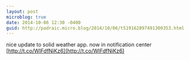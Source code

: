 ```yaml
---
layout: post
microblog: true
date: 2014-10-06 12:30 -0400
guid: http://padraic.micro.blog/2014/10/06/t519162897491300353.html
---
```

nice update to solid weather app. now in notification center [http://t.co/WIFdfNiKz6](http://t.co/WIFdfNiKz6)
